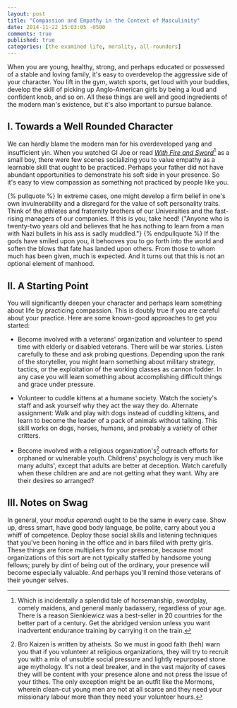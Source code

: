 ```yaml
---
layout: post
title: "Compassion and Empathy in the Context of Masculinity"
date: 2014-11-22 15:03:05 -0500
comments: true
published: true
categories: [the examined life, morality, all-rounders]
---
```


When you are young, healthy, strong, and perhaps educated or possessed of a stable and loving family, it's easy to overdevelop the aggressive side of your character. You lift in the gym, watch sports, get loud with your buddies, develop the skill of picking up Anglo-American girls by being a loud and confident knob, and so on. All these things are well and good ingredients of the modern man's existence, but it's also important to pursue balance.

<!--more-->

## I. Towards a Well Rounded Character

We can hardly blame the modern man for his overdeveloped yang and insufficient yin. When you watched GI Joe or read [_With Fire and Sword_](http://en.wikipedia.org/wiki/With_Fire_and_Sword)[^0] as a small boy, there were few scenes socializing you to value empathy as a learnable skill that ought to be practiced. Perhaps your father did not have abundant opportunities to demonstrate his soft side in your presence. So it's easy to view compassion as something not practiced by people like you.

{% pullquote %}
In extreme cases, one might develop a firm belief in one's own invulnerability and a disregard for the value of soft personality traits. Think of the athletes and fraternity brothers of our Universities and the fast-rising managers of our companies. If this is you, take heed! {"Anyone who is twenty-two years old and believes that he has nothing to learn from a man with Nazi bullets in his ass is sadly muddled."}
{% endpullquote %} If the gods have smiled upon you, it behooves you to go forth into the world and soften the blows that fate has landed upon others. From those to whom much has been given, much is expected. And it turns out that this is not an optional element of manhood. 

## II. A Starting Point
You will significantly deepen your character and perhaps learn something about life by practicing compassion. This is doubly true if you are careful about your practice. Here are some known-good approaches to get you started:


* Become involved with a veterans' organization and volunteer to spend time with elderly or disabled veterans. There will be war stories. Listen carefully to these and ask probing questions. Depending upon the rank of the storyteller, you might learn something about military strategy, tactics, or the exploitation of the working classes as cannon fodder. In any case you will learn something about accomplishing difficult things and grace under pressure.

* Volunteer to cuddle kittens at a humane society. Watch the society's staff and ask yourself why they act the way they do. Alternate assignment: Walk and play with dogs instead of cuddling kittens, and learn to become the leader of a pack of animals without talking. This skill works on dogs, horses, humans, and probably a variety of other critters.

* Become involved with a religious organization's[^1] outreach efforts for orphaned or vulnerable youth. Childrens' psychology is very much like many adults', except that adults are better at deception. Watch carefully when these children are and are not getting what they want. Why are their desires so arranged?

## III. Notes on Swag

In general, your _modus operandi_ ought to be the same in every case. Show up, dress smart, have good body language, be polite, carry about you a whiff of competence. Deploy those social skills and listening techniques that you've been honing in the office and in bars filled with pretty girls. These things are force multipliers for your presence, because most organizations of this sort are not typically staffed by handsome young fellows; purely by dint of being out of the ordinary, your presence will become especially valuable. And perhaps you'll remind those veterans of their younger selves.

[^0]: Which is incidentally a splendid tale of horsemanship, swordplay, comely maidens, and general manly badassery, regardless of your age. There is a reason Sienkiewicz was a best-seller in 20 countries for the better part of a century. Get the abridged version unless you want inadvertent endurance training by carrying it on the train.

[^1]: Bro Kaizen is written by atheists. So we must in good faith (heh) warn you that if you volunteer at religious organizations, they will try to recruit you with a mix of unsubtle social pressure and lightly repurposed stone age mythology. It's not a deal breaker, and in the vast majority of cases they will be content with your presence alone and not press the issue of your tithes. The only exception might be an outfit like the Mormons, wherein clean-cut young men are not at all scarce and they need your missionary labour more than they need your volunteer hours. 